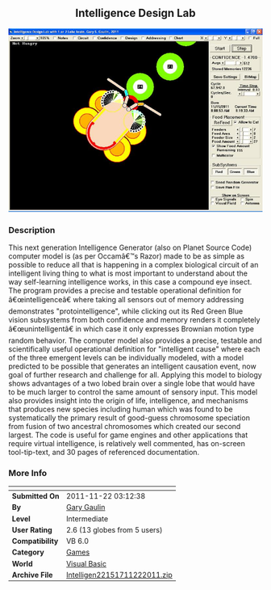 ﻿<div align="center">

## Intelligence Design Lab

<img src="PIC2011112259598041.JPG">
</div>

### Description

This next generation Intelligence Generator (also on Planet Source Code) computer model is (as per Occamâ€™s Razor) made to be as simple as possible to reduce all that is happening in a complex biological circuit of an intelligent living thing to what is most important to understand about the way self-learning intelligence works, in this case a compound eye insect. The program provides a precise and testable operational definition for â€œintelligenceâ€ where taking all sensors out of memory addressing demonstrates "protointelligence", while clicking out its Red Green Blue vision subsystems from both confidence and memory renders it completely â€œunintelligentâ€ in which case it only expresses Brownian motion type random behavior. The computer model also provides a precise, testable and scientifically useful operational definition for "intelligent cause" where each of the three emergent levels can be individually modeled, with a model predicted to be possible that generates an intelligent causation event, now goal of further research and challenge for all. Applying this model to biology shows advantages of a two lobed brain over a single lobe that would have to be much larger to control the same amount of sensory input. This model also provides insight into the origin of life, intelligence, and mechanisms that produces new species including human which was found to be systematically the primary result of good-guess chromosome speciation from fusion of two ancestral chromosomes which created our second largest. The code is useful for game engines and other applications that require virtual intelligence, is relatively well commented, has on-screen tool-tip-text, and 30 pages of referenced documentation.
 
### More Info
 


<span>             |<span>
---                |---
**Submitted On**   |2011-11-22 03:12:38
**By**             |[Gary Gaulin](https://github.com/Planet-Source-Code/PSCIndex/blob/master/ByAuthor/gary-gaulin.md)
**Level**          |Intermediate
**User Rating**    |2.6 (13 globes from 5 users)
**Compatibility**  |VB 6\.0
**Category**       |[Games](https://github.com/Planet-Source-Code/PSCIndex/blob/master/ByCategory/games__1-38.md)
**World**          |[Visual Basic](https://github.com/Planet-Source-Code/PSCIndex/blob/master/ByWorld/visual-basic.md)
**Archive File**   |[Intelligen22151711222011\.zip](https://github.com/Planet-Source-Code/gary-gaulin-intelligence-design-lab__1-74175/archive/master.zip)








